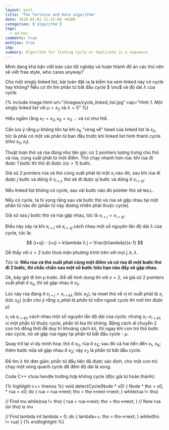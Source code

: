 ```yaml
---
layout: post
title: "The Tortoise and Hare algorithm"
date: 2018-05-03 21:32:00 +0200
categories: ['algorithm']
tags:
  - ad-hoc
comments: true
mathjax: true
img:
summary: Algorithm for finding cycle or duplicate in a sequence.
---
```


Mình đang khá bận viết báo cáo tốt nghiệp và hoàn thành đồ án các thứ nên sẽ viết free style, who cares anyway?

Cho một singly linked list, bài toán đặt ra là kiểm tra xem linked này có cycle hay không? Nếu có thì tìm phần tử bắt đầu cycle $ \mu$ và độ dài $\lambda$ của cycle.

{% include image.html
  url="/images/cycle_linked_list.jpg"
  cap="Hình 1. Một singly linked list với $\mu = x_2$ và $\lambda = 5$"
%}

Hiểu ngầm rằng $x_7 = x_2, x_8 = x_3$ ... và cứ như thế.

Cần lưu ý rằng $\mu$ không tồn tại khi $x_6$ "vòng về" head của linked list là $x_0$, tức là phải có một vài phần tử ban đầu trước khi linked list hình thành cycle (như $x_0, x_1$).

Thuật toán thỏ và rùa đúng như tên gọi: có 2 pointers tượng trưng cho thỏ và rùa, cùng xuất phát từ một điểm. Thỏ chạy nhanh hơn rùa: khi rùa đi được 1 bước thì thỏ đi được $s (s > 1)$ bước.

Giả sử 2 pointers rùa và thỏ cùng xuất phát từ một $x_i$ nào đó, sau khi rùa đi được $j$ bước và dừng ở $x_{i+j}$, thỏ sẽ đi được $sj$ bước và dừng ở $x_{i+sj}$.

Nếu linked list không có cycle, sau vài bước nào đó pointer thỏ sẽ `NULL`.

Nếu có cycle, ta hi vọng rằng sau vài bước thỏ và rùa sẽ gặp nhau tại một phần tử nào đó (phần tử này đương nhiên phải thuộc cycle).

Giả sử sau $j$ bước thỏ và rùa gặp nhau, tức là $x_{i+j} = x_{i+sj}$.

Điều này xảy ra khi $x_{i+j}$ và $x_{i+sj}$ cách nhau một số nguyên lần độ dài $\lambda$ của cycle, tức là:

$$
(i+sj) - (i+j) = k\lambda \\
j = \frac{k\lambda}{s-1}
$$

Dễ thấy với $s = 2$ luôn thoả mãn phương trình trên với mọi $j, k, \lambda$.

Tức là: **Nếu rùa và thỏ xuất phát cùng một điểm và cứ rùa đi một bước thỏ đi 2 bước, thì chắc chắn sau một số bước hữu hạn nào đấy sẽ gặp nhau.**

Ok, bây giờ đi tìm $\mu$ trước. Để dễ hình dung thì với $s=2$, và giả sử 2 pointers xuất phát ở $x_0$, thì sẽ gặp nhau ở $x_5$.

Lúc này rùa đang ở $x_{i+j} = x_{i+k\lambda}$ (tức $x_5$), ta reset thỏ về vị trí xuất phát là $x_{i}$ (tức $x_0$) _(cần chú ý rằng $x_i$ phải là phần tử nằm ngoài cycle thì mới tìm được $\mu$)_.

$x_i$ và $x_{i+k\lambda}$ cách nhau một số nguyên lần độ dài của cycle; nhưng $x_i \neg x_{i+k\lambda}$ vì một phần tử thuộc cycle, phần tử kia thì không. Bằng cách di chuyển 2 con trỏ đồng thời để duy trì khoảng cách $k\lambda$, thì ngay khi con trỏ thỏ bước vào cycle, nó sẽ gặp rùa ngay tại phần tử bắt đầu cycle - $\mu$.

Quay trở lại ví dụ minh hoạ: thỏ ở $x_0$, rùa ở $x_5$; sau đó cả hai tiến đến $x_1$, $x_6$; thêm bước nữa sẽ gặp nhau ở $x_2$; vậy $x_2$ là phần tử bắt đầu cycle.

Để tìm $\lambda$ thì đơn giản: phẩn tử đầu tiên đã được xác định, cho một con trỏ chạy một vòng quanh cycle để đếm độ dài là xong.

Code C++ chưa handle trường hợp không cycle (độc giả tự hoàn thành):

{% highlight c++ linenos %}
void detectCycle(Node * x0) {
  Node * tho = x0, * rua = x0;
  do {
    rua = rua->next;
    tho = tho->next->next;
  } while(rua != tho)

  // Find mu
  while(rua != tho) {
    rua = rua->next;
    tho = tho->next;
  }
  // Now rua (or tho) is mu

  // Find lambda
  int lambda = 0;
  do {
    lambda++;
    tho = tho->next;
  } while(tho != rua)
}
{% endhighlight %}
